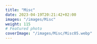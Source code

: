 ```yaml
---
title: "Misc"
date: 2023-04-19T20:21:42+02:00
images: "/images/Misc"
weight: 115
# Featured photo
coverImage: "/images/Misc/Misc05.webp"
---
```

